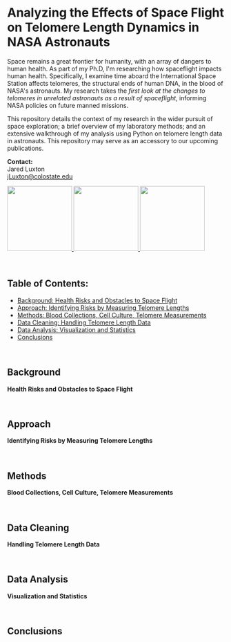 # Analyzing the Effects of Space Flight on Telomere Length Dynamics in NASA Astronauts
  
Space remains a great frontier for humanity, with an array of dangers to human health. As part of my Ph.D, I'm researching how spaceflight impacts human health. Specifically, I examine time aboard the International Space Station affects telomeres, the structural ends of human DNA, in the blood of NASA's astronauts. My research takes the *first look at the changes to telomeres in unrelated astronauts as a result of spaceflight*, informing NASA policies on future manned missions.

This repository details the context of my research in the wider pursuit of space exploration; a brief overview of my laboratory methods; and an extensive walkthrough of my analysis using Python on telomere length data in astronauts. This repository may serve as an accessory to our upcoming publications.

**Contact:**  
Jared Luxton  
jLuxton@colostate.edu

<a href="url">
<img src="https://upload.wikimedia.org/wikipedia/commons/thumb/c/c3/Python-logo-notext.svg/200px-Python-logo-notext.svg.png" height="150"> 
<img src="https://cdn1.medicalnewstoday.com/content/images/articles/319/319971/space-explorer.jpg" height="150">
<img src="https://abm-website-assets.s3.amazonaws.com/rdmag.com/s3fs-public/embedded_image/2017/04/telomere-chromosome-stock.jpg" height="150">
</a>

&nbsp;
&nbsp;   

## Table of Contents:
* [Background: Health Risks and Obstacles to Space Flight](#background) 
* [Approach: Identifying Risks by Measuring Telomere Lengths](#approach)
* [Methods: Blood Collections, Cell Culture, Telomere Measurements](#methods)
* [Data Cleaning: Handling Telomere Length Data](#data-cleaning)
* [Data Analysis: Visualization and Statistics](#data-analysis)
* [Conclusions](#conclusions)

&nbsp;    

## Background 
**Health Risks and Obstacles to Space Flight**

&nbsp; 

## Approach 
**Identifying Risks by Measuring Telomere Lengths**

&nbsp; 

## Methods
**Blood Collections, Cell Culture, Telomere Measurements**

&nbsp; 

## Data Cleaning 
**Handling Telomere Length Data**

&nbsp; 

## Data Analysis
**Visualization and Statistics**

&nbsp; 

## Conclusions

&nbsp; 
&nbsp; 

